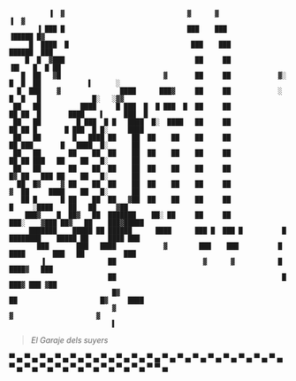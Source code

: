 

              ▐  ▓                               ▓      ▓                        ▐  ▓
           ▐ ███ █                               ███    ███                 ▐█████ █▓                          
         █  ████  █                               ███    ███              ██████  ███                          
        █  █  ▓███                                 ██     ██            ▐█▌   █  █ ██      
       █  ██   ▓█                          ▓       ██     ██            ▓░   █  █  ██            ▌      ░       
      █  ███    ▓               ████      ███▓     ██     ██            ░   █  █   █             █░   ░▓▓
     ██   ██          ████     █ ███  █  █ ███  █  ██     ██               ██ ██  █       ████    ▌     ███  █
     ██   ██         █ ███  █ █   ████  █░  ████   ██     ██               ██ ██ █       █ ███  █ █░     ████
     ██   ██        █   ████ ██    ██  ██    ██    ██     ██               ██ ███       █   ████  █░      ██   
     ██   ██       ██    ██  ██    ██  ██    ██    ██     ██               ██ ██ ███   ██    ██   █░      ██   
     ██   ██       ██    ██  ██    ██  ██    ██    ██     ██               █▓ ██   ███ ██    ██   █░      ██   
      ██  █▓     ▓ ██    ██  ██    ██  ██    ██    ██     ██               ▓  ██     ████    ██   █░      ██   
       ██ █      █ ██    ██  ██   ▓██  ██    ██    ██     ██                  █     ░████    ██   ██     ▓██   
        ███▓    █  ██▓   ██  ███████    ██░ ██     ██     ██              ███░    ▓███ ██▓   ██    ███▓█████  
         ███████    █████ ██ ██████      ████      ███ █  ███ █          █  ████████    █████ ██     ████ ███ 
           ███       ███   ████            ▓        ███    ███          █     ████       ███   ██          ███
            ▐                ██                      ▓      ▓           █                           ████▓   ███
                             ██                                          █                        ███▓ ███ ▓██
                              █▓                                          ██                     █▓     ████ 
                              ▓                                            ▓                     ▓              
                              ▌
                                                              



> *El Garaje dels suyers*

 ▀ ▄ ▀ ▄ ▀ ▄ ▀ ▄ ▀ ▄ ▀ ▄ ▀ ▄ ▀ ▄ ▀ ▄ ▀ ▄ ▀ ▄ ▀ ▄ ▀ ▄ ▀ ▄ ▀ ▄ ▀ ▄ ▀ ▄ ▀ ▄ ▀ ▄ ▀ ▄ ▀ ▄ ▀ ▄ ▀ ▄ ▀ ▄ ▀ ▄ ▀ ▄ ▀ 
 ▄ ▀                                                                                                   ▀ ▄

